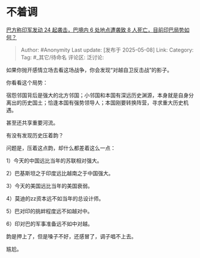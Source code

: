 # 不着调
[巴方称印军发动 24 起袭击，巴境内 6 处地点遭袭致 8 人死亡，目前印巴局势如何？](https://www.zhihu.com/question/1903353263593583219/answer/1903759639260144905)

> Author: #Anonymity
> Last update: [发布于 2025-05-08]
> Link:
> Category: 
> Tag: #_其它/待命名 
> 评论区:
> 泛讨论:

如果你抛开感情立场去看这场战争，你会发现“对越自卫反击战”的影子。

你看看这个局势：

宿怨邻国背后是强大的北方邻国；小邻国和本国有深远历史渊源，本身就是自身分离出的历史国土；恰逢本国有强势领导人；本国刚要转换阵营，寻求重大历史机遇。

甚至还共享重要河流。

有没有发现历史压着韵？

问题是，压着这点韵，却什么都差着这么一点：

1）今天的中国远比当年的苏联相对强大。

2）巴基斯坦之于印度远比越南之于中国强大。

3）今天的美国远比当年的美国衰弱。

4）莫迪的zz资本远不如当年的总设计师。

5）巴对印的挑衅程度远不如越对中。

6）印对巴的军事准备远不如中对越。

韵是押上了，但是嗓子不好，还感冒了，调子唱不上去。

尴尬。
